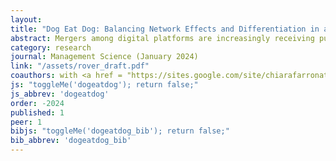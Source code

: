 ```yaml
---
layout: 
title: "Dog Eat Dog: Balancing Network Effects and Differentiation in a Digital Platform Merger"
abstract: Mergers among digital platforms are increasingly receiving public and regulatory attention. These mergers may benefit users if network effects from a combined platform are large enough or may hurt users if the two platforms are differentiated and one of the platforms is shut down. We study the net effect of this trade-off in the context of the merger between the two largest platforms for pet-sitting services. We exploit geographic variation in pre-merger market shares and a difference-in-differences approach to causally estimate network effects. We find that users of the acquiring platform benefited from the merger because of network effects. However, users of the acquired platform were more likely to exit the market, for reasons including switching costs, coordination failures, and disintermediation. Network effects and attrition offset each other such that at the market level consumers are, on average, not substantially better off with a single combined platform than with two separate and competing platforms. Our results highlight the importance of platform differentiation even when platforms enjoy network effects, which has important implications for antitrust authorities and platform owners.
category: research
journal: Management Science (January 2024)
link: "/assets/rover_draft.pdf"
coauthors: with <a href = "https://sites.google.com/site/chiarafarronato/"> Chiara Farronato</a> and <a href="https://www.jessica-fong.com/"> Jessica Fong</a>
js: "toggleMe('dogeatdog'); return false;"
js_abbrev: 'dogeatdog'
order: -2024
published: 1
peer: 1
bibjs: "toggleMe('dogeatdog_bib'); return false;"
bib_abbrev: 'dogeatdog_bib'
---
```



